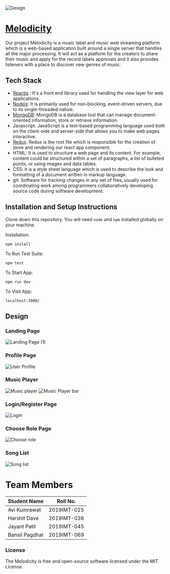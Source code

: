 
![Design](https://github.com/avikt18/Melodicity-SE-Project-/assets/56340999/7b8d840c-cc5a-4e90-91f0-5ebc2c985470)



# [Melodicity](https://melodicity-app.onrender.com/)
Our project Melodicity is a music label and music web streaming platform which is a web-based application built around a single server that handles all the major processing. It will act as a platform for the creators to share their music and apply for the record labels approvals and it also provides listeners with a place to discover new genres of music. 

## Tech Stack
* [Reactjs](https://github.com/reactjs/reactjs.org "Reactjs") : It's a front end library used for handling the view layer for web applications.
* [Nodejs](https://github.com/nodejs/node "NodeJs"): It is primarily used for non-blocking, event-driven servers, due to its single-threaded nature.
* [MongoDB](https://docs.mongodb.com/ "MongoDB"): MongoDB is a database tool that can manage document-oriented information, store or retrieve information.
* Javascript: JavaScript is a text-based programming language used both on the client-side and server-side that allows you to make web pages interactive.
* [Redux](https://github.com/reduxjs/redux "Redux"): Redux is the root file which is responsible for the creation of store and rendering our react app component.
* HTML: It is used to structure a web page and its content. For example, content could be structured within a set of paragraphs, a list of bulleted points, or using images and data tables.
* CSS: It is a style sheet language which is used to describe the look and formatting of a document written in markup language.
* git: Software for tracking changes in any set of files, usually used for coordinating work among programmers collaboratively developing source code during software development.

## Installation and Setup Instructions
Clone down this repository. You will need `node` and `npm` installed globally on your machine.  

Installation:

`npm install`  

To Run Test Suite:  

`npm test`  

To Start App:

`npm run dev`  

To Visit App:

`localhost:3000/`  

## Design
### Landing Page

![Landing Page (1)](https://user-images.githubusercontent.com/56076028/142868867-6914f523-dd00-4579-aea9-18cdfff2852b.png)

### Profile Page

![User Profile](https://user-images.githubusercontent.com/56076028/142869229-1d06ae70-d05e-4512-b7ca-2288c01be48f.png)


### Music Player

![Music player](https://user-images.githubusercontent.com/56076028/142867884-d56d0653-3585-4ec9-bd79-554d109eb38d.png)
![Music Player bar](https://user-images.githubusercontent.com/56076028/142876652-3c881605-208f-4ebb-a362-c2de632aa003.png)


### Login/Register Page

![Login](https://user-images.githubusercontent.com/56076028/142867979-b4d23e0f-f476-40b8-94d8-f3b0856aee63.png)


### Choose Role Page

![Choose role](https://user-images.githubusercontent.com/56076028/142867997-9e7ecb36-13e4-4d2e-8264-d43eea23142c.png)


### Song List

![Song list](https://user-images.githubusercontent.com/56076028/142868903-74bf96c1-4138-4917-83f7-16d7bb225d7e.png)


# Team Members

Student Name | Roll No.
---|---
Avi Kumrawat | 2019IMT-025
Harshit Dave | 2019IMT-036
Jayant Patil | 2019IMT-045
Bansil Pagdhal | 2019IMT-069

### License

The Melodicity is free and open-source software licensed under the MIT License.
